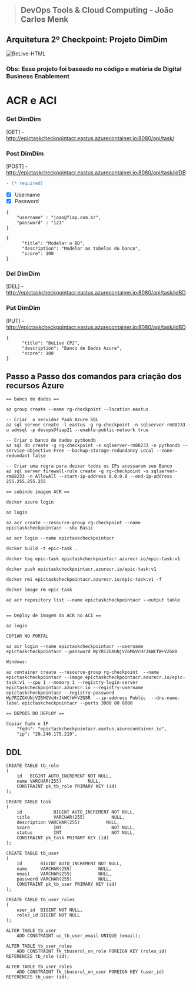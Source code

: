 > ## DevOps Tools & Cloud Computing - João Carlos Menk

## Arquitetura 2º Checkpoint: Projeto DimDim
<img align="center" alt="BeLive-HTML" src="https://i.imgur.com/5sSmpRf.png">

### Obs: Esse projeto foi baseado no código e matéria de Digital Business Enablement 

# ACR e ACI
### Get DimDim

[GET] - http://epictaskcheckpointacr.eastus.azurecontainer.io:8080/api/task/




### Post DimDim

[POST] - http://epictaskcheckpointacr.eastus.azurecontainer.io:8080/api/task/idDB

```diff
- (* required)
```
- [x] Username
- [x] Password

```
{
	"username" : "joao@fiap.com.br",
	"password" : "123"
}
```

```
{
      "title": "Modelar o BD",
      "description": "Modelar as tabelas do banco",
      "score": 100
}
```

### Del DimDim

[DEL] - http://epictaskcheckpointacr.eastus.azurecontainer.io:8080/api/task/idBD



### Put DimDim

[PUT] - http://epictaskcheckpointacr.eastus.azurecontainer.io:8080/api/task/idBD
```
{
      "title": "BeLive CP2",
      "description": "Banco de Dados Azure",
      "score": 100
}
```
## Passo a Passo dos comandos para criação dos recursos Azure

```
== banco de dados ==

az group create --name rg-checkpoint --location eastus

-- Criar  o servidor PaaS Azure SQL
az sql server create -l eastus -g rg-checkpoint -n sqlserver-rm88233 -u admsql -p devops@fiap21 --enable-public-network true

-- Criar o banco de dados pythondb
az sql db create -g rg-checkpoint -s sqlserver-rm88233 -n pythondb --service-objective Free --backup-storage-redundancy Local --zone-redundant false

-- Criar uma regra para deixar todos os IPs acessarem seu Banco
az sql server firewall-rule create -g rg-checkpoint -s sqlserver-rm88233 -n AllowAll --start-ip-address 0.0.0.0 --end-ip-address 255.255.255.255

```
```
== subindo imagem ACR ==

docker azure login

az login

az acr create --resource-group rg-checkpoint --name epictaskcheckpointacr --sku Basic

az acr login --name epictaskcheckpointacr

docker build -t epic-task .

docker tag epic-task epictaskcheckpointacr.azurecr.io/epic-task:v1

docker push epictaskcheckpointacr.azurecr.io/epic-task:v1

docker rmi epictaskcheckpointacr.azurecr.io/epic-task:v1 -f

docker image rm epic-task

az acr repository list --name epictaskcheckpointacr --output table
```

```

== Deploy de imagem do ACR no ACI ==

az login

COPIAR NO PORTAL

az acr login --name epictaskcheckpointacr --username epictaskcheckpointacr --password Wp7RIZGXUNjVZ6MGVcHrJkWCfW+VZG8R

Windows: 

az container create --resource-group rg-checkpoint  --name epictaskcheckpointacr --image epictaskcheckpointacr.azurecr.io/epic-task:v1 --cpu 1 --memory 1 --registry-login-server  epictaskcheckpointacr.azurecr.io --registry-username epictaskcheckpointacr --registry-password Wp7RIZGXUNjVZ6MGVcHrJkWCfW+VZG8R  --ip-address Public  --dns-name-label epictaskcheckpointacr --ports 3000 80 8080

```


```
== DEPOIS DO DEPLOY ==

Copiar fqdn e IP
    "fqdn": "epictaskcheckpointacr.eastus.azurecontainer.io",
    "ip": "20.246.175.219",

```





## DDL
```
CREATE TABLE tb_role
(
    id   BIGINT AUTO_INCREMENT NOT NULL,
    name VARCHAR(255)          NULL,
    CONSTRAINT pk_tb_role PRIMARY KEY (id)
);

CREATE TABLE task
(
    id            BIGINT AUTO_INCREMENT NOT NULL,
    title         VARCHAR(255)          NULL,
    description VARCHAR(255)          NULL,
    score         INT                   NOT NULL,
    status        INT                   NOT NULL,
    CONSTRAINT pk_task PRIMARY KEY (id)
);

CREATE TABLE tb_user
(
    id       BIGINT AUTO_INCREMENT NOT NULL,
    name     VARCHAR(255)          NULL,
    email    VARCHAR(255)          NULL,
    password VARCHAR(255)          NULL,
    CONSTRAINT pk_tb_user PRIMARY KEY (id)
);

CREATE TABLE tb_user_roles
(
    user_id  BIGINT NOT NULL,
    roles_id BIGINT NOT NULL
);

ALTER TABLE tb_user
    ADD CONSTRAINT uc_tb_user_email UNIQUE (email);

ALTER TABLE tb_user_roles
    ADD CONSTRAINT fk_tbuserol_on_role FOREIGN KEY (roles_id) REFERENCES tb_role (id);

ALTER TABLE tb_user_roles
    ADD CONSTRAINT fk_tbuserol_on_user FOREIGN KEY (user_id) REFERENCES tb_user (id);


```
